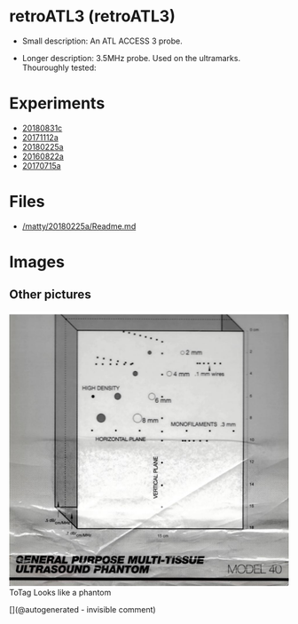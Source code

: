 # retroATL3 (retroATL3)

* Small description: An ATL ACCESS 3 probe.

* Longer description: 3.5MHz probe. Used on the ultramarks. Thouroughly tested:

# Experiments

* [20180831c](/include/experiments/auto/20180831c.md)
* [20171112a](/include/experiments/auto/20171112a.md)
* [20180225a](/include/experiments/auto/20180225a.md)
* [20160822a](/include/experiments/auto/20160822a.md)
* [20170715a](/include/experiments/auto/20170715a.md)


# Files

* [/matty/20180225a/Readme.md](/matty/20180225a/Readme.md)


# Images

## Other pictures 

![](/include/20160822/phantom-actual-model40.png)
ToTag
Looks like a phantom





[](@autogenerated - invisible comment)